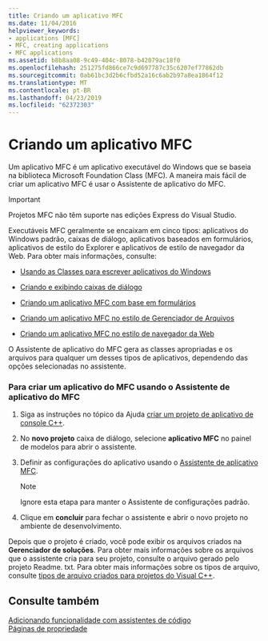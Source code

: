 ```yaml
---
title: Criando um aplicativo MFC
ms.date: 11/04/2016
helpviewer_keywords:
- applications [MFC]
- MFC, creating applications
- MFC applications
ms.assetid: b8b8aa08-9c49-404c-8078-b42079ac18f0
ms.openlocfilehash: 251275fd866ce7c9d697787c35c6207ef77862db
ms.sourcegitcommit: 0ab61bc3d2b6cfbd52a16c6ab2b97a8ea1864f12
ms.translationtype: MT
ms.contentlocale: pt-BR
ms.lasthandoff: 04/23/2019
ms.locfileid: "62372303"
---
```

# <a name="creating-an-mfc-application"></a>Criando um aplicativo MFC

Um aplicativo MFC é um aplicativo executável do Windows que se baseia na biblioteca Microsoft Foundation Class (MFC). A maneira mais fácil de criar um aplicativo MFC é usar o Assistente de aplicativo do MFC.

> [!IMPORTANT]
>  Projetos MFC não têm suporte nas edições Express do Visual Studio.

Executáveis MFC geralmente se encaixam em cinco tipos: aplicativos do Windows padrão, caixas de diálogo, aplicativos baseados em formulários, aplicativos de estilo do Explorer e aplicativos de estilo de navegador da Web. Para obter mais informações, consulte:

- [Usando as Classes para escrever aplicativos do Windows](../../mfc/using-the-classes-to-write-applications-for-windows.md)

- [Criando e exibindo caixas de diálogo](../../mfc/creating-and-displaying-dialog-boxes.md)

- [Criando um aplicativo MFC com base em formulários](../../mfc/reference/creating-a-forms-based-mfc-application.md)

- [Criando um aplicativo MFC no estilo de Gerenciador de Arquivos](../../mfc/reference/creating-a-file-explorer-style-mfc-application.md)

- [Criando um aplicativo MFC no estilo de navegador da Web](../../mfc/reference/creating-a-web-browser-style-mfc-application.md)

O Assistente de aplicativo do MFC gera as classes apropriadas e os arquivos para qualquer um desses tipos de aplicativos, dependendo das opções selecionadas no assistente.

### <a name="to-create-an-mfc-application-using-the-mfc-application-wizard"></a>Para criar um aplicativo do MFC usando o Assistente de aplicativo do MFC

1. Siga as instruções no tópico da Ajuda [criar um projeto de aplicativo de console C++](../../get-started/tutorial-console-cpp.md).

1. No **novo projeto** caixa de diálogo, selecione **aplicativo MFC** no painel de modelos para abrir o assistente.

1. Definir as configurações do aplicativo usando o [Assistente de aplicativo MFC](../../mfc/reference/mfc-application-wizard.md).

    > [!NOTE]
    >  Ignore esta etapa para manter o Assistente de configurações padrão.

1. Clique em **concluir** para fechar o assistente e abrir o novo projeto no ambiente de desenvolvimento.

Depois que o projeto é criado, você pode exibir os arquivos criados na **Gerenciador de soluções**. Para obter mais informações sobre os arquivos que o assistente cria para seu projeto, consulte o arquivo gerado pelo projeto Readme. txt. Para obter mais informações sobre os tipos de arquivo, consulte [tipos de arquivo criados para projetos do Visual C++](../../build/reference/file-types-created-for-visual-cpp-projects.md).

## <a name="see-also"></a>Consulte também

[Adicionando funcionalidade com assistentes de código](../../ide/adding-functionality-with-code-wizards-cpp.md)<br/>
[Páginas de propriedade](../../build/reference/property-pages-visual-cpp.md)

